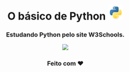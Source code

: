 <h1 align="center">O básico de Python <a href="https://www.python.org" target="_blank" rel="noreferrer"> <img src="https://raw.githubusercontent.com/devicons/devicon/master/icons/python/python-original.svg" alt="python" width="40" height="40"/></a></h1>

<h3 align="center">Estudando Python pelo site W3Schools.</h3> 

<p align="center"><a href="https://www.w3profile.com/carolina-cvm" target="_blank"><img src="https://img.shields.io/badge/W3Schools-04AA6D?style=for-the-badge&logo=W3Schools&logoColor=white"></a></p>

<h3 align="center">Feito com ❤️ </h3>

